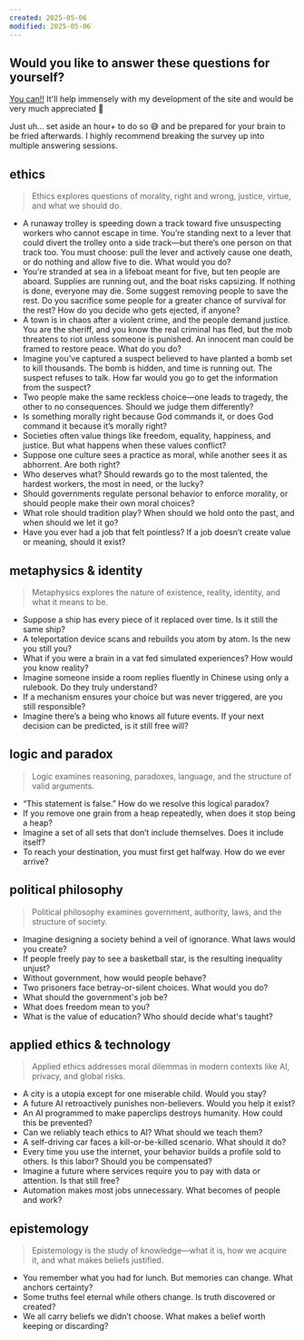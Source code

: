 ```yaml
---
created: 2025-05-06
modified: 2025-05-06
---
```

## Would you like to answer these questions for yourself?
[You can!!](https://forms.gle/oYYwsLxLgVyHNDBi7) It'll help immensely with my development of the site and would be very much appreciated 🥰

Just uh... set aside an hour+ to do so 😅 and be prepared for your brain to be fried afterwards. I highly recommend breaking the survey up into multiple answering sessions.
## ethics
> Ethics explores questions of morality, right and wrong, justice, virtue, and what we should do.
- A runaway trolley is speeding down a track toward five unsuspecting workers who cannot escape in time. You’re standing next to a lever that could divert the trolley onto a side track—but there’s one person on that track too. You must choose: pull the lever and actively cause one death, or do nothing and allow five to die. What would you do?
- You’re stranded at sea in a lifeboat meant for five, but ten people are aboard. Supplies are running out, and the boat risks capsizing. If nothing is done, everyone may die. Some suggest removing people to save the rest. Do you sacrifice some people for a greater chance of survival for the rest? How do you decide who gets ejected, if anyone?
- A town is in chaos after a violent crime, and the people demand justice. You are the sheriff, and you know the real criminal has fled, but the mob threatens to riot unless someone is punished. An innocent man could be framed to restore peace. What do you do?
- Imagine you’ve captured a suspect believed to have planted a bomb set to kill thousands. The bomb is hidden, and time is running out. The suspect refuses to talk. How far would you go to get the information from the suspect?
- Two people make the same reckless choice—one leads to tragedy, the other to no consequences. Should we judge them differently?
- Is something morally right because God commands it, or does God command it because it’s morally right?
- Societies often value things like freedom, equality, happiness, and justice. But what happens when these values conflict?
- Suppose one culture sees a practice as moral, while another sees it as abhorrent. Are both right?
- Who deserves what? Should rewards go to the most talented, the hardest workers, the most in need, or the lucky?
- Should governments regulate personal behavior to enforce morality, or should people make their own moral choices?
- What role should tradition play? When should we hold onto the past, and when should we let it go?
- Have you ever had a job that felt pointless? If a job doesn’t create value or meaning, should it exist?
## metaphysics & identity
> Metaphysics explores the nature of existence, reality, identity, and what it means to be.
- Suppose a ship has every piece of it replaced over time. Is it still the same ship?
- A teleportation device scans and rebuilds you atom by atom. Is the new you still you?
- What if you were a brain in a vat fed simulated experiences? How would you know reality?
- Imagine someone inside a room replies fluently in Chinese using only a rulebook. Do they truly understand?
- If a mechanism ensures your choice but was never triggered, are you still responsible?
- Imagine there’s a being who knows all future events. If your next decision can be predicted, is it still free will?
## logic and paradox
> Logic examines reasoning, paradoxes, language, and the structure of valid arguments.
- “This statement is false.” How do we resolve this logical paradox?
- If you remove one grain from a heap repeatedly, when does it stop being a heap?
- Imagine a set of all sets that don’t include themselves. Does it include itself?
- To reach your destination, you must first get halfway. How do we ever arrive?
## political philosophy
> Political philosophy examines government, authority, laws, and the structure of society.
- Imagine designing a society behind a veil of ignorance. What laws would you create?
- If people freely pay to see a basketball star, is the resulting inequality unjust?
- Without government, how would people behave?
- Two prisoners face betray-or-silent choices. What would you do?
- What should the government's job be?
- What does freedom mean to you?
- What is the value of education? Who should decide what's taught?
## applied ethics & technology
> Applied ethics addresses moral dilemmas in modern contexts like AI, privacy, and global risks.
- A city is a utopia except for one miserable child. Would you stay?
- A future AI retroactively punishes non-believers. Would you help it exist?
- An AI programmed to make paperclips destroys humanity. How could this be prevented?
- Can we reliably teach ethics to AI? What should we teach them?
- A self-driving car faces a kill-or-be-killed scenario. What should it do?
- Every time you use the internet, your behavior builds a profile sold to others. Is this labor? Should you be compensated?
- Imagine a future where services require you to pay with data or attention. Is that still free?
- Automation makes most jobs unnecessary. What becomes of people and work?
## epistemology
> Epistemology is the study of knowledge—what it is, how we acquire it, and what makes beliefs justified.
- You remember what you had for lunch. But memories can change. What anchors certainty?
- Some truths feel eternal while others change. Is truth discovered or created?
- We all carry beliefs we didn’t choose. What makes a belief worth keeping or discarding?